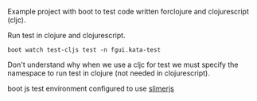 Example project with boot to test code written forclojure and clojurescript (cljc).

Run test in clojure and clojurescript.

```
boot watch test-cljs test -n fgui.kata-test
```

Don't understand why when we use a cljc for
test we must specify the namespace to run test in clojure
(not needed in clojurescript).

boot js test environment configured to use [slimerjs](http://slimerjs.org)
